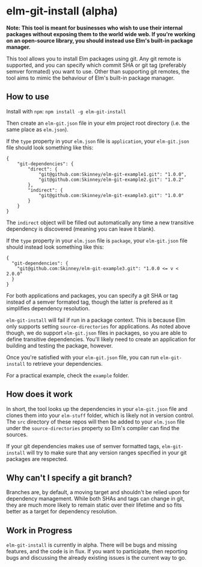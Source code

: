 # elm-git-install (alpha)

__Note: This tool is meant for businesses who wish to use their internal packages without exposing them to the world wide web. If you're working on an open-source library, you should instead use Elm's built-in package manager.__

This tool allows you to install Elm packages using git. Any git remote is supported, and you can specify which commit SHA or git tag (preferably semver formated) you want to use. Other than supporting git remotes, the tool aims to mimic the behaviour of Elm's built-in package manager.

## How to use

Install with `npm`: `npm install -g elm-git-install`

Then create an `elm-git.json` file in your elm project root directory (i.e. the same place as `elm.json`).

If the `type` property in your `elm.json` file is `application`, your `elm-git.json` file should look something like this:

```
{
    "git-dependencies": {
        "direct": {
            "git@github.com:Skinney/elm-git-example1.git": "1.0.0",
            "git@github.com:Skinney/elm-git-example2.git": "1.0.2"
        },
        "indirect": {
            "git@github.com:Skinney/elm-git-example3.git": "1.0.0"
        }
    }
}
```

The `indirect` object will be filled out automatically any time a new transitive dependency is discovered (meaning you can leave it blank).

If the `type` property in your `elm.json` file is `package`, your `elm-git.json` file should instead look something like this:

```
{
  "git-dependencies": {
    "git@github.com:Skinney/elm-git-example3.git": "1.0.0 <= v < 2.0.0"
  }
}
```

For both applications and packages, you can specify a git SHA or tag instead of a semver formated tag, though the latter is prefered as it simplifies dependency resolution.

`elm-git-install` will fail if run in a package context. This is because Elm only supports setting `source-directories` for applications. As noted above though, we do support `elm-git.json` files in packages, so you are able to define transitive dependencies. You'll likely need to create an application for building and testing the package, however.

Once you're satisfied with your `elm-git.json` file, you can run `elm-git-install` to retrieve your dependencies.

For a practical example, check the `example` folder.

## How does it work

In short, the tool looks up the dependencies in your `elm-git.json` file and clones them into your `elm-stuff` folder, which is likely not in version control. The `src` directory of these repos will then be added to your `elm.json` file under the `source-directories` property so Elm's compiler can find the sources.

If your git dependencies makes use of semver formatted tags, `elm-git-install` will try to make sure that any version ranges specified in your git packages are respected.

## Why can't I specify a git branch?

Branches are, by default, a moving target and shouldn't be relied upon for dependency management. While both SHAs and tags can change in git, they are much more likely to remain static over their lifetime and so fits better as a target for dependency resolution.

## Work in Progress

`elm-git-install` is currently in alpha. There will be bugs and missing features, and the code is in flux. If you want to participate, then reporting bugs and discussing the already existing issues is the current way to go.
